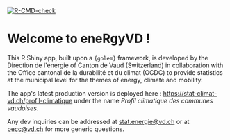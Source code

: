 [![R-CMD-check](https://github.com/mick-weber/eneRgyVD/actions/workflows/R-CMD-check.yaml/badge.svg)](https://github.com/mick-weber/eneRgyVD/actions/workflows/R-CMD-check.yaml)

# **Welcome to eneRgyVD** ! 

This R Shiny app, built upon a `{golem}` framework, is developed by the Direction de l'énergie of Canton de Vaud (Switzerland) in collaboration with the Office cantonal de la durabilité et du climat (OCDC) to provide statistics at the municipal level for the themes of energy, climate and mobility.

The app's latest production version is deployed here : https://stat-climat-vd.ch/profil-climatique under the name *Profil climatique des communes vaudoises*.

Any dev inquiries can be addressed at [stat.energie@vd.ch](mailto:stat.energie@vd.ch?subject=Question-eneRgyVD) or at [pecc@vd.ch](mailto:pecc@vd.ch?subject=Question-profil-climatique) for more generic questions.
